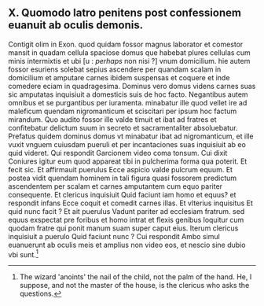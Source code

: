 ## X. Quomodo latro penitens post confessionem euanuit ab oculis demonis.

Contigit olim in Exon. quod quidam fossor magnus laborator et comestor mansit in quadam cellula spaciose domus que habebat plures cellulas
cum minis intermixtis et ubi \[u : *perhaps* non nisi ?\] vnum domicilium.
hie autem fossor esuriens solebat sepius ascendere per quandam scalam
in domicilium et amputare carnes ibidem suspensas et coquere et inde
comedere eciam in quadragesima. Dominus vero domus videns carnes
suas sic amputatas inquisiuit a domesticis suis de hoc facto. Negantibus
autem omnibus et se purgantibus per iuramenta. minabatur ille quod
vellet ire ad maleficum quendam nigromanticum et sciscitari per ipsum
hoc factum mirandum. Quo audito fossor ille valde timuit et ibat ad
fratres et confitebatur delictum suum in secreto et sacramentaliter absoluebatur. Prefatus quidem dominus domus vt minabatur ibat ad nigromanticum, et ille vuxit vnguem cuiusdam pueruli et per incantaciones
suas inquisiuit ab eo quid videret. Qui respondit Garcionem video coma
tonsum. Cui dixit Coniures igitur eum quod appareat tibi in pulcherima
forma qua poterit. Et fecit sic. Et affirmauit puerulus Ecce aspicio
valde pulcrum equum. Et postea vidit quendam hominem in tali figura
quasi fossorem predictum ascendentem per scalam et carnes amputantem
cum equo pariter consequente. Et clericus inquisiuit Quid faciunt iam
homo et equus? et respondit infans Ecce coquit et comedit carnes illas.
Et vlterius inquisitus Et quid nunc facit ? Et ait puerulus Vadunt pariter
ad ecclesiam fratrum. sed equus exspectat pre foribus et homo intrat et
flexis genibus loquitur cum quodam fratre qui ponit manum suam super
caput eius. Iterum clericus inquisiuit a puerulo Quid faciunt nunc ? Cui
respondit Ambo simul euanuerunt ab oculis meis et amplius non video
eos, et nescio sine dubio vbi sunt.[^1]


[^1]: The wizard 'anoints' the nail of the child, not the palm of the hand. He, I suppose, and not the master of the house, is the clericus who asks the questions.